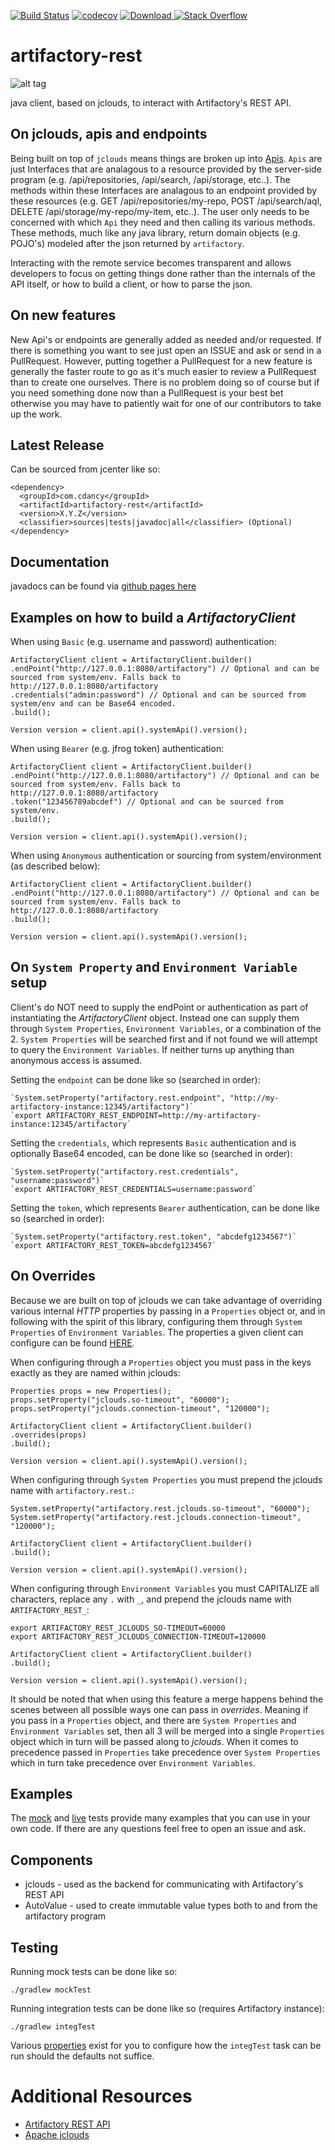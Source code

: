 
[![Build Status](https://travis-ci.org/cdancy/artifactory-rest.svg?branch=master)](https://travis-ci.org/cdancy/artifactory-rest)
[![codecov](https://codecov.io/gh/cdancy/artifactory-rest/branch/master/graph/badge.svg)](https://codecov.io/gh/cdancy/artifactory-rest)
[![Download](https://api.bintray.com/packages/cdancy/java-libraries/artifactory-rest/images/download.svg) ](https://bintray.com/cdancy/java-libraries/artifactory-rest/_latestVersion)
[![Stack Overflow](https://img.shields.io/badge/stack%20overflow-artifactory&#8211;rest-4183C4.svg)](https://stackoverflow.com/questions/tagged/artifactory+rest)

# artifactory-rest
![alt tag](http://maven.inria.fr/img/artifactory_logo_720.png)

java client, based on jclouds, to interact with Artifactory's REST API. 

## On jclouds, apis and endpoints
Being built on top of `jclouds` means things are broken up into [Apis](https://github.com/cdancy/artifactory-rest/tree/master/src/main/java/com/cdancy/artifactory/rest/features). 
`Apis` are just Interfaces that are analagous to a resource provided by the server-side program (e.g. /api/repositories, /api/search, /api/storage, etc..). 
The methods within these Interfaces are analagous to an endpoint provided by these resources (e.g. GET /api/repositories/my-repo, POST /api/search/aql, DELETE /api/storage/my-repo/my-item, etc..). 
The user only needs to be concerned with which `Api` they need and then calling its various methods. These methods, much like any java library, return domain objects 
(e.g. POJO's) modeled after the json returned by `artifactory`. 

Interacting with the remote service becomes transparent and allows developers to focus on getting
things done rather than the internals of the API itself, or how to build a client, or how to parse the json. 

## On new features

New Api's or endpoints are generally added as needed and/or requested. If there is something you want
to see just open an ISSUE and ask or send in a PullRequest. However, putting together a PullRequest
for a new feature is generally the faster route to go as it's much easier to review a PullRequest
than to create one ourselves. There is no problem doing so of course but if you need something done
now than a PullRequest is your best bet otherwise you may have to patiently wait for one of our
contributors to take up the work.

## Latest Release

Can be sourced from jcenter like so:

    <dependency>
      <groupId>com.cdancy</groupId>
      <artifactId>artifactory-rest</artifactId>
      <version>X.Y.Z</version>
      <classifier>sources|tests|javadoc|all</classifier> (Optional)
    </dependency>
	
## Documentation

javadocs can be found via [github pages here](http://cdancy.github.io/artifactory-rest/docs/javadoc/)

## Examples on how to build a _ArtifactoryClient_

When using `Basic` (e.g. username and password) authentication:

    ArtifactoryClient client = ArtifactoryClient.builder()
    .endPoint("http://127.0.0.1:8080/artifactory") // Optional and can be sourced from system/env. Falls back to http://127.0.0.1:8080/artifactory
    .credentials("admin:password") // Optional and can be sourced from system/env and can be Base64 encoded.
    .build();

    Version version = client.api().systemApi().version();

When using `Bearer` (e.g. jfrog token) authentication:

    ArtifactoryClient client = ArtifactoryClient.builder()
    .endPoint("http://127.0.0.1:8080/artifactory") // Optional and can be sourced from system/env. Falls back to http://127.0.0.1:8080/artifactory
    .token("123456789abcdef") // Optional and can be sourced from system/env.
    .build();

    Version version = client.api().systemApi().version();

When using `Anonymous` authentication or sourcing from system/environment (as described below):

    ArtifactoryClient client = ArtifactoryClient.builder()
    .endPoint("http://127.0.0.1:8080/artifactory") // Optional and can be sourced from system/env. Falls back to http://127.0.0.1:8080/artifactory
    .build();

    Version version = client.api().systemApi().version();

## On `System Property` and `Environment Variable` setup

Client's do NOT need to supply the endPoint or authentication as part of instantiating the
_ArtifactoryClient_ object. Instead one can supply them through `System Properties`, `Environment
Variables`, or a combination of the 2. `System Properties` will be searched first and if not
found we will attempt to query the `Environment Variables`. If neither turns up anything
than anonymous access is assumed.

Setting the `endpoint` can be done like so (searched in order):

    `System.setProperty("artifactory.rest.endpoint", "http://my-artifactory-instance:12345/artifactory")`
    `export ARTIFACTORY_REST_ENDPOINT=http://my-artifactory-instance:12345/artifactory`

Setting the `credentials`, which represents `Basic` authentication and is optionally Base64 encoded, can be done like so (searched in order):

    `System.setProperty("artifactory.rest.credentials", "username:password")`
    `export ARTIFACTORY_REST_CREDENTIALS=username:password`

Setting the `token`, which represents `Bearer` authentication, can be done like so (searched in order):

    `System.setProperty("artifactory.rest.token", "abcdefg1234567")`
    `export ARTIFACTORY_REST_TOKEN=abcdefg1234567`

## On Overrides

Because we are built on top of jclouds we can take advantage of overriding various internal _HTTP_ properties by
passing in a `Properties` object or, and in following with the spirit of this library, configuring them
through `System Properties` of `Environment Variables`. The properties a given client can configure can be
found [HERE](https://github.com/jclouds/jclouds/blob/master/core/src/main/java/org/jclouds/Constants.java).

When configuring through a `Properties` object you must pass in the keys exactly as they are named within jclouds:

    Properties props = new Properties();
    props.setProperty("jclouds.so-timeout", "60000");
    props.setProperty("jclouds.connection-timeout", "120000");

    ArtifactoryClient client = ArtifactoryClient.builder()
    .overrides(props)
    .build();

    Version version = client.api().systemApi().version();

When configuring through `System Properties` you must prepend the jclouds name with `artifactory.rest.`:

    System.setProperty("artifactory.rest.jclouds.so-timeout", "60000");
    System.setProperty("artifactory.rest.jclouds.connection-timeout", "120000");

    ArtifactoryClient client = ArtifactoryClient.builder()
    .build();

    Version version = client.api().systemApi().version();

When configuring through `Environment Variables` you must CAPITALIZE all characters,
replace any `.` with `_`, and prepend the jclouds name with `ARTIFACTORY_REST_`:

    export ARTIFACTORY_REST_JCLOUDS_SO-TIMEOUT=60000
    export ARTIFACTORY_REST_JCLOUDS_CONNECTION-TIMEOUT=120000

    ArtifactoryClient client = ArtifactoryClient.builder()
    .build();

    Version version = client.api().systemApi().version();

It should be noted that when using this feature a merge happens behind the scenes between all
possible ways one can pass in _overrides_. Meaning if you pass in a `Properties` object, and
there are `System Properties` and `Environment Variables` set, then all 3 will be merged into
a single `Properties` object which in turn will be passed along to _jclouds_. When it comes to 
precedence passed in `Properties` take precedence over `System Properties` which in turn 
take precedence over `Environment Variables`.

## Examples

The [mock](https://github.com/cdancy/artifactory-rest/tree/master/src/test/java/com/cdancy/artifactory/rest/features) and [live](https://github.com/cdancy/artifactory-rest/tree/master/src/test/java/com/cdancy/artifactory/rest/features) tests provide many examples
that you can use in your own code. If there are any questions feel free to open an issue and ask.

## Components

- jclouds \- used as the backend for communicating with Artifactory's REST API
- AutoValue \- used to create immutable value types both to and from the artifactory program
    
## Testing

Running mock tests can be done like so:

    ./gradlew mockTest
	
Running integration tests can be done like so (requires Artifactory instance):

    ./gradlew integTest

Various [properties](https://github.com/cdancy/artifactory-rest/tree/master/gradle.properties) exist for you to configure how the `integTest` task can be run should the defaults not suffice.
	
# Additional Resources

* [Artifactory REST API](https://www.jfrog.com/confluence/display/RTF/Artifactory+REST+API)
* [Apache jclouds](https://jclouds.apache.org/start/)

